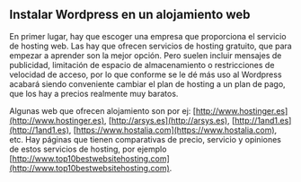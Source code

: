 ## Instalar Wordpress en un alojamiento web

En primer lugar, hay que escoger una empresa que proporciona el servicio de hosting web. Las hay que ofrecen servicios de hosting gratuito, que para empezar a aprender son la mejor opción. Pero suelen incluir mensajes de publicidad, limitación de espacio de almacenamiento o restricciones de velocidad de acceso, por lo que conforme se le dé más uso al Wordpress acabará siendo conveniente cambiar el plan de hosting a un plan de pago, que los hay a precios realmente muy baratos.

Algunas web que ofrecen alojamiento son por ej: [http://www.hostinger.es](http://www.hostinger.es), [http://arsys.es](http://arsys.es), [http://1and1.es](http://1and1.es), [https://www.hostalia.com](https://www.hostalia.com), etc. Hay páginas que tienen comparativas de precio, servicio y opiniones de estos servicios de hosting, por ejemplo [http://www.top10bestwebsitehosting.com](http://www.top10bestwebsitehosting.com). 

